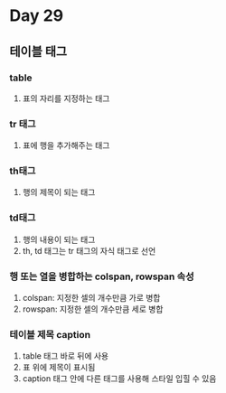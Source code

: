 # Day 29
## 테이블 태그
### table
1. 표의 자리를 지정하는 태그

### tr 태그
1. 표에 행을 추가해주는 태그

### th태그
1. 행의 제목이 되는 태그

### td태그
1. 행의 내용이 되는 태그
2. th, td 태그는 tr 태그의 자식 태그로 선언

### 행 또는 열을 병합하는 colspan, rowspan 속성
1. colspan: 지정한 셀의 개수만큼 가로 병합
2. rowspan: 지정한 셀의 개수만큼 세로 병합

### 테이블 제목 caption
1. table 태그 바로 뒤에 사용
2. 표 위에 제목이 표시됨
3. caption 태그 안에 다른 태그를 사용해 스타일 입힐 수 있음

